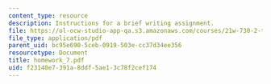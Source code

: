 ```yaml
---
content_type: resource
description: Instructions for a brief writing assignment.
file: https://ol-ocw-studio-app-qa.s3.amazonaws.com/courses/21w-730-2-the-creative-spark-fall-2004/f23140e7391a8ddf5ae13c78f2cef174_homework_7.pdf
file_type: application/pdf
parent_uid: bc95e690-5ceb-0919-503e-cc37d34ee356
resourcetype: Document
title: homework_7.pdf
uid: f23140e7-391a-8ddf-5ae1-3c78f2cef174
---
```

